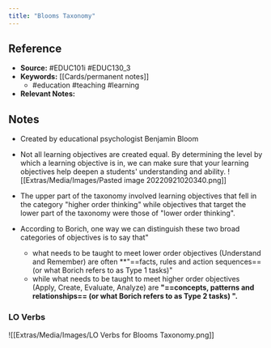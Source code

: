 ```yaml
---
title: "Blooms Taxonomy"
---
```

## Reference
- **Source:** #EDUC101i #EDUC130_3 
- **Keywords:** [[Cards/permanent notes]]
	- #education #teaching #learning 
- **Relevant Notes:** 
## Notes
- Created by educational psychologist Benjamin Bloom
- Not all learning objectives are created equal. By determining the level by which a learning objective is in, we can make sure that your learning objectives help deepen a students' understanding and ability.
![[Extras/Media/Images/Pasted image 20220921020340.png]]

- The upper part of the taxonomy involved learning objectives that fell in the category "higher order thinking" while objectives that target the lower part of the taxonomy were those of "lower order thinking".
- According to Borich, one way we can distinguish these two broad categories of objectives is to say that"
	- what needs to be taught to meet lower order objectives (Understand and Remember) are often **"==facts, rules and action sequences== (or what Borich refers to as Type 1 tasks)"
	- while what needs to be taught to meet higher order objectives (Apply, Create, Evaluate, Analyze) are **"==concepts, patterns and relationships== (or what Borich refers to as Type 2 tasks) ".**  

### LO Verbs
![[Extras/Media/Images/LO Verbs for Blooms Taxonomy.png]]